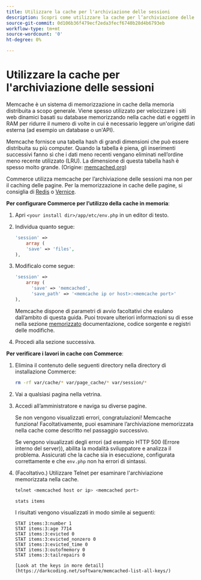 ```yaml
---
title: Utilizzare la cache per l'archiviazione delle sessioni
description: Scopri come utilizzare la cache per l’archiviazione delle sessioni Commerce.
source-git-commit: 0d106b36f479ecf2eda3fecf6740b28d4b6793eb
workflow-type: tm+mt
source-wordcount: '0'
ht-degree: 0%

---
```



# Utilizzare la cache per l&#39;archiviazione delle sessioni

Memcache è un sistema di memorizzazione in cache della memoria distribuita a scopo generale. Viene spesso utilizzato per velocizzare i siti web dinamici basati su database memorizzando nella cache dati e oggetti in RAM per ridurre il numero di volte in cui è necessario leggere un&#39;origine dati esterna (ad esempio un database o un&#39;API).

Memcache fornisce una tabella hash di grandi dimensioni che può essere distribuita su più computer. Quando la tabella è piena, gli inserimenti successivi fanno sì che i dati meno recenti vengano eliminati nell’ordine meno recente utilizzato (LRU). La dimensione di questa tabella hash è spesso molto grande. (Origine: [memcached.org](https://www.memcached.org/))

Commerce utilizza memcache per l’archiviazione delle sessioni ma non per il caching delle pagine. Per la memorizzazione in cache delle pagine, si consiglia di [Redis](../cache/redis-pg-cache.md) o [Vernice](../cache/config-varnish.md).

**Per configurare Commerce per l’utilizzo della cache in memoria**:

1. Apri `<your install dir>/app/etc/env.php` in un editor di testo.
1. Individua quanto segue:

   ```php
   'session' =>
       array (
       'save' => 'files',
   ),
   ```

1. Modificalo come segue:

   ```php
   'session' =>
       array (
         'save' => 'memcached',
         'save_path' => '<memcache ip or host>:<memcache port>'
   ),
   ```

   Memcache dispone di parametri di avvio facoltativi che esulano dall’ambito di questa guida. Puoi trovare ulteriori informazioni su di esse nella sezione [memorizzato](https://www.php.net/manual/en/memcached.sessions.php) documentazione, codice sorgente e registri delle modifiche.

1. Procedi alla sezione successiva.

**Per verificare i lavori in cache con Commerce**:

1. Elimina il contenuto delle seguenti directory nella directory di installazione Commerce:

   ```bash
   rm -rf var/cache/* var/page_cache/* var/session/*
   ```

1. Vai a qualsiasi pagina nella vetrina.

1. Accedi all’amministratore e naviga su diverse pagine.

   Se non vengono visualizzati errori, congratulazioni! Memcache funziona! Facoltativamente, puoi esaminare l’archiviazione memorizzata nella cache come descritto nel passaggio successivo.

   Se vengono visualizzati degli errori (ad esempio HTTP 500 (Errore interno del server)), abilita la modalità sviluppatore e analizza il problema. Assicurati che la cache sia in esecuzione, configurata correttamente e che `env.php` non ha errori di sintassi.

1. (Facoltativo.) Utilizzare Telnet per esaminare l&#39;archiviazione memorizzata nella cache.

   ```bash
   telnet <memcached host or ip> <memcached port>
   ```

   ```bash
   stats items
   ```

   I risultati vengono visualizzati in modo simile ai seguenti:

   ```terminal
   STAT items:3:number 1
   STAT items:3:age 7714
   STAT items:3:evicted 0
   STAT items:3:evicted_nonzero 0
   STAT items:3:evicted_time 0
   STAT items:3:outofmemory 0
   STAT items:3:tailrepairs 0
   
   [Look at the keys in more detail](https://darkcoding.net/software/memcached-list-all-keys/)
   ```
